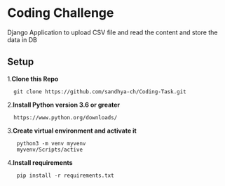 # Coding Challenge
Django Application to upload CSV file and read the content and store the data in DB

## Setup
1.**Clone this Repo**

  ```
    git clone https://github.com/sandhya-ch/Coding-Task.git 
  ```
2.**Install Python version 3.6 or greater**
  ```
    https://www.python.org/downloads/
  ```
3.**Create virtual environment and activate it**
   ```
      python3 -m venv myvenv
      myvenv/Scripts/active
   ```
4.**Install requirements**
   ```
      pip install -r requirements.txt
  ```
